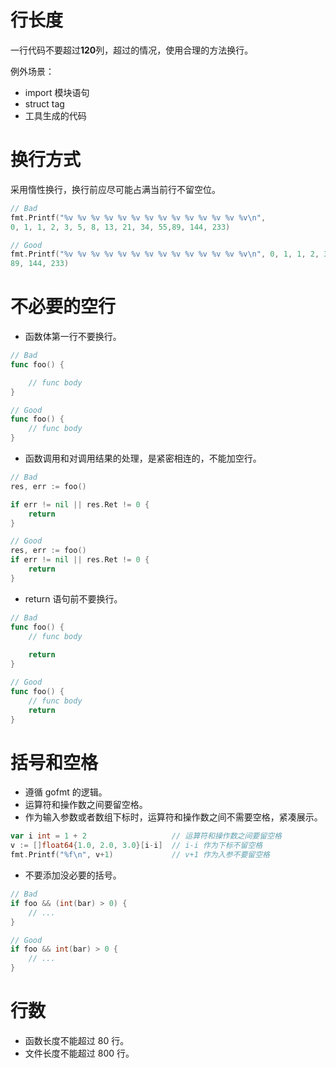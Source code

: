 # 行长度
一行代码不要超过**120**列，超过的情况，使用合理的方法换行。

例外场景：
- import 模块语句
- struct tag
- 工具生成的代码

# 换行方式
采用惰性换行，换行前应尽可能占满当前行不留空位。
```go
// Bad
fmt.Printf("%v %v %v %v %v %v %v %v %v %v %v %v %v %v\n",
0, 1, 1, 2, 3, 5, 8, 13, 21, 34, 55,89, 144, 233)

// Good
fmt.Printf("%v %v %v %v %v %v %v %v %v %v %v %v %v %v\n", 0, 1, 1, 2, 3, 5, 8, 13, 21, 34, 55,
89, 144, 233)
```

# 不必要的空行

- 函数体第一行不要换行。

```go
// Bad
func foo() {

	// func body
}

// Good
func foo() {
	// func body
}
```

- 函数调用和对调用结果的处理，是紧密相连的，不能加空行。

```go
// Bad
res, err := foo()

if err != nil || res.Ret != 0 {
	return
}

// Good
res, err := foo()
if err != nil || res.Ret != 0 {
	return
}
```

- return 语句前不要换行。

```go
// Bad
func foo() {
	// func body
	
	return
}

// Good
func foo() {
	// func body
	return
}
```

# 括号和空格
- 遵循 gofmt 的逻辑。
- 运算符和操作数之间要留空格。
- 作为输入参数或者数组下标时，运算符和操作数之间不需要空格，紧凑展示。

```go
var i int = 1 + 2 					// 运算符和操作数之间要留空格
v := []float64{1.0, 2.0, 3.0}[i-i]  // i-i 作为下标不留空格
fmt.Printf("%f\n", v+1)				// v+1 作为入参不要留空格
```

- 不要添加没必要的括号。

```go
// Bad
if foo && (int(bar) > 0) {
	// ...
}

// Good
if foo && int(bar) > 0 {
	// ...
}
```

# 行数
- 函数长度不能超过 80 行。
- 文件长度不能超过 800 行。